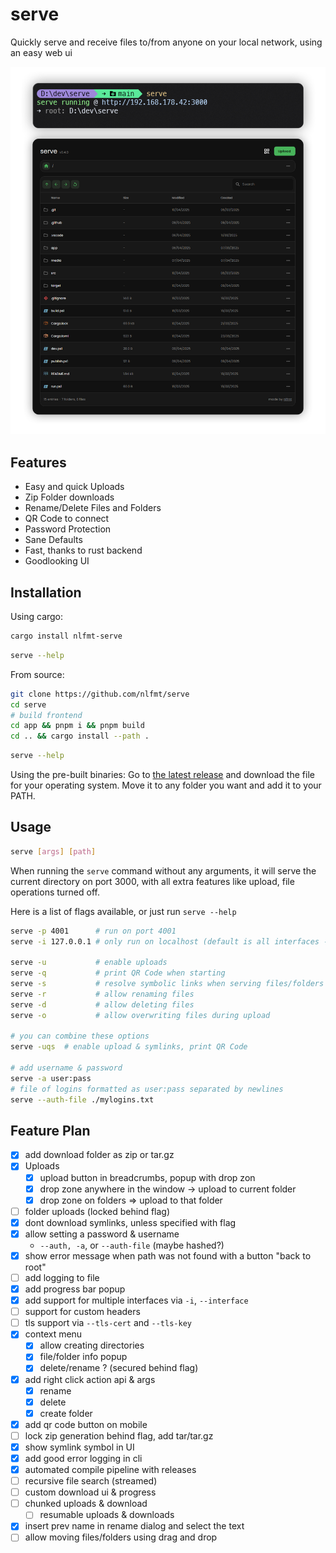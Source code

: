 # serve

Quickly serve and receive files to/from anyone on your local network, using an easy web ui

![serve ui example](media/serve-ui-example.png)

## Features
- Easy and quick Uploads
- Zip Folder downloads
- Rename/Delete Files and Folders
- QR Code to connect
- Password Protection
- Sane Defaults
- Fast, thanks to rust backend
- Goodlooking UI

## Installation

Using cargo:
```sh
cargo install nlfmt-serve
```
```sh
serve --help
```

From source:
```sh
git clone https://github.com/nlfmt/serve
cd serve
# build frontend
cd app && pnpm i && pnpm build
cd .. && cargo install --path .
```
```sh
serve --help
```

Using the pre-built binaries:
Go to [the latest release](https://github.com/nlfmt/serve/releases/latest) and download the file for your operating system. Move it to any folder you want and add it to your PATH.

## Usage

```sh
serve [args] [path]
```

When running the `serve` command without any arguments, it will serve the current directory on port 3000, with all extra features like upload, file operations turned off.

Here is a list of flags available, or just run `serve --help`
```sh
serve -p 4001      # run on port 4001
serve -i 127.0.0.1 # only run on localhost (default is all interfaces - 0.0.0.0)

serve -u           # enable uploads
serve -q           # print QR Code when starting
serve -s           # resolve symbolic links when serving files/folders
serve -r           # allow renaming files
serve -d           # allow deleting files
serve -o           # allow overwriting files during upload

# you can combine these options
serve -uqs  # enable upload & symlinks, print QR Code

# add username & password
serve -a user:pass
# file of logins formatted as user:pass separated by newlines
serve --auth-file ./mylogins.txt
```

## Feature Plan

- [X] add download folder as zip or tar.gz
- [X] Uploads
  - [X] upload button in breadcrumbs, popup with drop zon
  - [X] drop zone anywhere in the window -> upload to current folder
  - [X] drop zone on folders => upload to that folder
- [ ] folder uploads (locked behind flag)
- [X] dont download symlinks, unless specified with flag
- [X] allow setting a password & username
  - `--auth, -a`, or `--auth-file` (maybe hashed?)
- [X] show error message when path was not found with a button "back to root"
- [ ] add logging to file
- [X] add progress bar popup
- [X] add support for multiple interfaces via `-i`, `--interface`
- [ ] support for custom headers
- [ ] tls support via `--tls-cert` and `--tls-key`
- [X] context menu
  - [X] allow creating directories
  - [X] file/folder info popup
  - [X] delete/rename ? (secured behind flag)
- [X] add right click action api & args
  - [X] rename
  - [X] delete
  - [X] create folder
- [X] add qr code button on mobile
- [ ] lock zip generation behind flag, add tar/tar.gz
- [X] show symlink symbol in UI
- [X] add good error logging in cli
- [X] automated compile pipeline with releases
- [ ] recursive file search (streamed)
- [ ] custom download ui & progress
- [ ] chunked uploads & download
  - [ ] resumable uploads & downloads
- [X] insert prev name in rename dialog and select the text
- [ ] allow moving files/folders using drag and drop